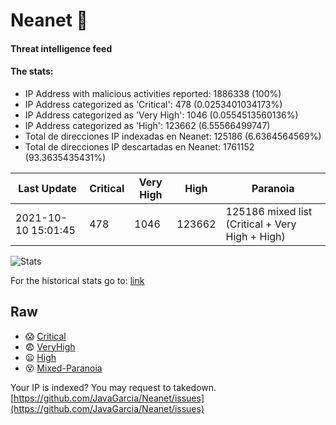 # Neanet :hocho:
#### Threat intelligence feed
#### The stats:

- IP Address with malicious activities reported: 1886338 (100%)
- IP Address categorized as 'Critical':  478 (0.0253401034173%)
- IP Address categorized as 'Very High':  1046 (0.0554513560136%)
- IP Address categorized as 'High':  123662 (6.55566499747)
- Total de direcciones IP indexadas en Neanet:  125186 (6.6364564569%)
- Total de direcciones IP descartadas en Neanet:  1761152 (93.3635435431%)

| Last Update | Critical | Very High | High | Paranoia |
| --- | --- | --- | --- | --- |
| 2021-10-10 15:01:45 | 478 | 1046 | 123662 | 125186 mixed list (Critical + Very High + High)|

![Stats](https://docs.google.com/spreadsheets/d/e/2PACX-1vSnaNMIXVabIpDJjufMlzH7poXnshF3mgd8Is1g9ytUEzVsP5my4Trn8f-xkoLLQ38xpL3HtmUexLo6/pubchart?oid=501124687&format=image)

For the historical stats go to: [link](/stats.csv)
## Raw
- :scream: [Critical](https://raw.githubusercontent.com/JavaGarcia/Neanet/master/blacklists/neanet_critical.txt)
- :fearful: [VeryHigh](https://raw.githubusercontent.com/JavaGarcia/Neanet/master/blacklists/neanet_veryHigh.txtt)
- :frowning: [High](https://raw.githubusercontent.com/JavaGarcia/Neanet/master/blacklists/neanet_high.txt)
- :dizzy_face: [Mixed-Paranoia](https://raw.githubusercontent.com/JavaGarcia/Neanet/master/blacklists/neanet_all.txt)


Your IP is indexed? You may request to takedown. [https://github.com/JavaGarcia/Neanet/issues](https://github.com/JavaGarcia/Neanet/issues)



















































































































































































































































































































































































































































































































































































































































































































































































































































































































































































































































































































































































































































































































































































































































































































































































































































































































































































































































































































































































































































































































































































































































































































































































































































































































































































































































































































































































































































































































































































































































































































































































































































































































































































































































































































































































































































































































































































































































































































































































































































































































































































































































































































































































































































































































































































































































































































































































































































































































































































































































































































































































































































































































































































































































































































































































































































































































































































































































































































































































































































































































































































































































































































































































































































































































































































































































































































































































































































































































































































































































































































































































































































































































































































































































































































































































































































































































































































































































































































































































































































































































































































































































































































































































































































































































































































































































































































































































































































































































































































































































































































































































































































































































































































































































































































































































